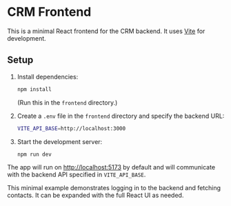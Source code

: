 # CRM Frontend

This is a minimal React frontend for the CRM backend. It uses [Vite](https://vitejs.dev/) for development.

## Setup

1. Install dependencies:
   ```bash
   npm install
   ```
   (Run this in the `frontend` directory.)

2. Create a `.env` file in the `frontend` directory and specify the backend URL:
   ```bash
   VITE_API_BASE=http://localhost:3000
   ```

3. Start the development server:
   ```bash
   npm run dev
   ```

The app will run on [http://localhost:5173](http://localhost:5173) by default and will communicate with the backend API specified in `VITE_API_BASE`.

This minimal example demonstrates logging in to the backend and fetching contacts. It can be expanded with the full React UI as needed.
